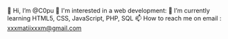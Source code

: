  👋 Hi, I’m @C0pu
 👀 I'm interested in a web development:
 🌱 I’m currently learning HTML5, CSS, JavaScript, PHP, SQL 
 📫 How to reach me on email : xxxmatiixxxm@gmail.com

<!---
C0pu/C0pu is a ✨ special ✨ repository because its `README.md` (this file) appears on your GitHub profile.
You can click the Preview link to take a look at your changes.
--->
